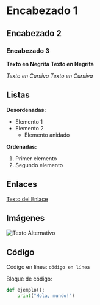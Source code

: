 # Encabezado 1
## Encabezado 2
### Encabezado 3

**Texto en Negrita**
__Texto en Negrita__

*Texto en Cursiva*
_Texto en Cursiva_

## Listas

**Desordenadas:**
- Elemento 1
- Elemento 2
  - Elemento anidado

**Ordenadas:**
1. Primer elemento
2. Segundo elemento

## Enlaces

[Texto del Enlace](https://www.ejemplo.com)

## Imágenes

![Texto Alternativo](imagen.jpg)

## Código

Código en línea: `código en línea`

Bloque de código:

```python
def ejemplo():
    print("Hola, mundo!")
